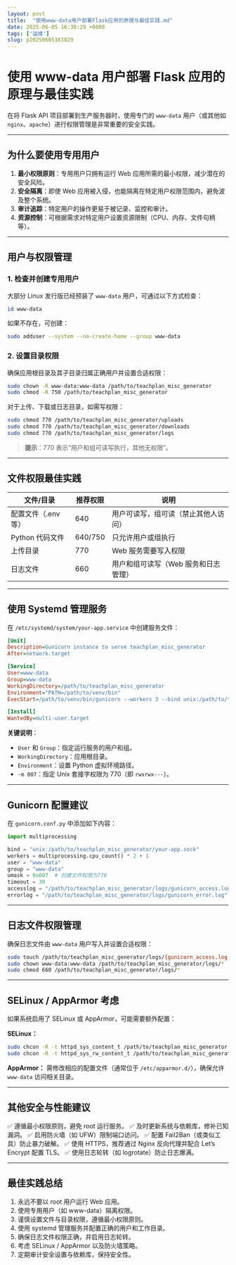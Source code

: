 ```yaml
---
layout: post
title:  "使用www-data用户部署Flask应用的原理与最佳实践.md"
date: 2025-06-05 16:38:29 +0800
tags: ['运维']
slug: p20250605163829
---
```


# 使用 www-data 用户部署 Flask 应用的原理与最佳实践

在将 Flask API 项目部署到生产服务器时，使用专门的 `www-data` 用户（或其他如 `nginx`、`apache`）进行权限管理是非常重要的安全实践。

------

## 为什么要使用专用用户

1. **最小权限原则**：专用用户只拥有运行 Web 应用所需的最小权限，减少潜在的安全风险。
2. **安全隔离**：即使 Web 应用被入侵，也能隔离在特定用户权限范围内，避免波及整个系统。
3. **审计追踪**：特定用户的操作更易于被记录、监控和审计。
4. **资源控制**：可根据需求对特定用户设置资源限制（CPU、内存、文件句柄等）。

------

## 用户与权限管理

### 1. 检查并创建专用用户

大部分 Linux 发行版已经预装了 `www-data` 用户，可通过以下方式检查：

```bash
id www-data
```

如果不存在，可创建：

```bash
sudo adduser --system --no-create-home --group www-data
```

### 2. 设置目录权限

确保应用根目录及其子目录归属正确用户并设置合适权限：

```bash
sudo chown -R www-data:www-data /path/to/teachplan_misc_generator
sudo chmod -R 750 /path/to/teachplan_misc_generator
```

对于上传、下载或日志目录，如需写权限：

```bash
sudo chmod 770 /path/to/teachplan_misc_generator/uploads
sudo chmod 770 /path/to/teachplan_misc_generator/downloads
sudo chmod 770 /path/to/teachplan_misc_generator/logs
```

> **提示**：770 表示“用户和组可读写执行，其他无权限”。

------

## 文件权限最佳实践

| 文件/目录          | 推荐权限 | 说明                                 |
| ------------------ | -------- | ------------------------------------ |
| 配置文件（.env等） | 640      | 用户可读写，组可读（禁止其他人访问） |
| Python 代码文件    | 640/750  | 只允许用户或组执行                   |
| 上传目录           | 770      | Web 服务需要写入权限                 |
| 日志文件           | 660      | 用户和组可读写（Web 服务和日志管理） |



------

## 使用 Systemd 管理服务

在 `/etc/systemd/system/your-app.service` 中创建服务文件：

```ini
[Unit]
Description=Gunicorn instance to serve teachplan_misc_generator
After=network.target

[Service]
User=www-data
Group=www-data
WorkingDirectory=/path/to/teachplan_misc_generator
Environment="PATH=/path/to/venv/bin"
ExecStart=/path/to/venv/bin/gunicorn --workers 3 --bind unix:/path/to/teachplan_misc_generator/your-app.sock -m 007 run:app

[Install]
WantedBy=multi-user.target
```

**关键说明**：

- `User` 和 `Group`：指定运行服务的用户和组。
- `WorkingDirectory`：应用根目录。
- `Environment`：设置 Python 虚拟环境路径。
- `-m 007`：指定 Unix 套接字权限为 770（即 `rwxrwx---`）。

------

## Gunicorn 配置建议

在 `gunicorn.conf.py` 中添加如下内容：

```python
import multiprocessing

bind = "unix:/path/to/teachplan_misc_generator/your-app.sock"
workers = multiprocessing.cpu_count() * 2 + 1
user = "www-data"
group = "www-data"
umask = 0o007  # 创建文件权限为770
timeout = 30
accesslog = "/path/to/teachplan_misc_generator/logs/gunicorn_access.log"
errorlog = "/path/to/teachplan_misc_generator/logs/gunicorn_error.log"
```

------

## 日志文件权限管理

确保日志文件由 `www-data` 用户写入并设置合适权限：

```bash
sudo touch /path/to/teachplan_misc_generator/logs/{gunicorn_access.log,gunicorn_error.log,app.log}
sudo chown www-data:www-data /path/to/teachplan_misc_generator/logs/*
sudo chmod 660 /path/to/teachplan_misc_generator/logs/*
```

------

## SELinux / AppArmor 考虑

如果系统启用了 SELinux 或 AppArmor，可能需要额外配置：

**SELinux：**

```bash
sudo chcon -R -t httpd_sys_content_t /path/to/teachplan_misc_generator
sudo chcon -R -t httpd_sys_rw_content_t /path/to/teachplan_misc_generator/{uploads,downloads,logs}
```

**AppArmor：**
 需修改相应的配置文件（通常位于 `/etc/apparmor.d/`），确保允许 `www-data` 访问相关目录。

------

## 其他安全与性能建议

✅ 遵循最小权限原则，避免 root 运行服务。
 ✅ 及时更新系统与依赖库，修补已知漏洞。
 ✅ 启用防火墙（如 UFW）限制端口访问。
 ✅ 配置 Fail2Ban（或类似工具）防止暴力破解。
 ✅ 使用 HTTPS，推荐通过 Nginx 反向代理并配合 Let’s Encrypt 配置 TLS。
 ✅ 使用日志轮转（如 logrotate）防止日志爆满。

------

## 最佳实践总结

1. 永远不要以 root 用户运行 Web 应用。
2. 使用专用用户（如 www-data）隔离权限。
3. 谨慎设置文件与目录权限，遵循最小权限原则。
4. 使用 systemd 管理服务并配置正确的用户和工作目录。
5. 确保日志文件权限正确，并启用日志轮转。
6. 考虑 SELinux / AppArmor 以及防火墙策略。
7. 定期审计安全设置与依赖库，保持安全性。

